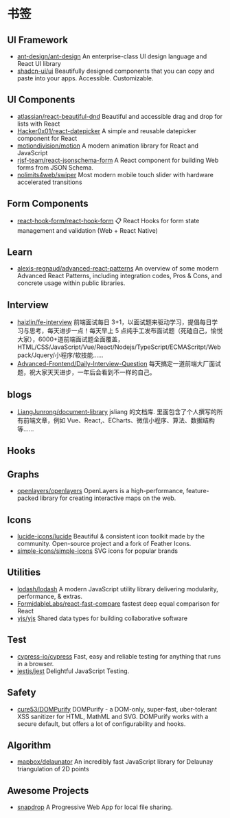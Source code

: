 # 书签

## UI Framework

- [ant-design/ant-design](https://github.com/ant-design/ant-design) An enterprise-class UI design language and React UI library
- [shadcn-ui/ui](https://github.com/shadcn-ui/ui) Beautifully designed components that you can copy and paste into your apps. Accessible. Customizable.

## UI Components

- [atlassian/react-beautiful-dnd](https://github.com/atlassian/react-beautiful-dnd) Beautiful and accessible drag and drop for lists with React
- [Hacker0x01/react-datepicker](https://github.com/Hacker0x01/react-datepicker) A simple and reusable datepicker component for React
- [motiondivision/motion](https://github.com/motiondivision/motion) A modern animation library for React and JavaScript
- [rjsf-team/react-jsonschema-form](https://github.com/rjsf-team/react-jsonschema-form) A React component for building Web forms from JSON Schema.
- [nolimits4web/swiper](https://github.com/nolimits4web/swiper) Most modern mobile touch slider with hardware accelerated transitions

## Form Components

- [react-hook-form/react-hook-form](https://github.com/react-hook-form/react-hook-form) 📋 React Hooks for form state management and validation (Web + React Native)

## Learn

- [alexis-regnaud/advanced-react-patterns](https://github.com/alexis-regnaud/advanced-react-patterns) An overview of some modern Advanced React Patterns, including integration codes, Pros & Cons, and concrete usage within public libraries.

## Interview

- [haizlin/fe-interview](https://github.com/haizlin/fe-interview) 前端面试每日 3+1，以面试题来驱动学习，提倡每日学习与思考，每天进步一点！每天早上 5 点纯手工发布面试题（死磕自己，愉悦大家），6000+道前端面试题全面覆盖，HTML/CSS/JavaScript/Vue/React/Nodejs/TypeScript/ECMAScritpt/Webpack/Jquery/小程序/软技能……
- [Advanced-Frontend/Daily-Interview-Question](https://github.com/Advanced-Frontend/Daily-Interview-Question) 每天搞定一道前端大厂面试题，祝大家天天进步，一年后会看到不一样的自己。

## blogs

- [LiangJunrong/document-library](https://github.com/LiangJunrong/document-library) jsliang 的文档库. 里面包含了个人撰写的所有前端文章，例如 Vue、React,、ECharts、微信小程序、算法、数据结构等……

## Hooks

## Graphs

- [openlayers/openlayers](https://github.com/openlayers/openlayers) OpenLayers is a high-performance, feature-packed library for creating interactive maps on the web.

## Icons

- [lucide-icons/lucide](https://github.com/lucide-icons/lucide) Beautiful & consistent icon toolkit made by the community. Open-source project and a fork of Feather Icons.
- [simple-icons/simple-icons](https://github.com/simple-icons/simple-icons) SVG icons for popular brands

## Utilities

- [lodash/lodash](https://github.com/lodash/lodash) A modern JavaScript utility library delivering modularity, performance, & extras.
- [FormidableLabs/react-fast-compare](https://github.com/FormidableLabs/react-fast-compare) fastest deep equal comparison for React
- [yjs/yjs](https://github.com/yjs/yjs) Shared data types for building collaborative software

## Test

- [cypress-io/cypress](https://github.com/cypress-io/cypress) Fast, easy and reliable testing for anything that runs in a browser.
- [jestjs/jest](https://github.com/jestjs/jest) Delightful JavaScript Testing.

## Safety

- [cure53/DOMPurify](https://github.com/cure53/DOMPurify) DOMPurify - a DOM-only, super-fast, uber-tolerant XSS sanitizer for HTML, MathML and SVG. DOMPurify works with a secure default, but offers a lot of configurability and hooks.

## Algorithm

- [mapbox/delaunator](https://github.com/mapbox/delaunator) An incredibly fast JavaScript library for Delaunay triangulation of 2D points

## Awesome Projects

- [snapdrop](https://github.com/SnapDrop/snapdrop) A Progressive Web App for local file sharing.
